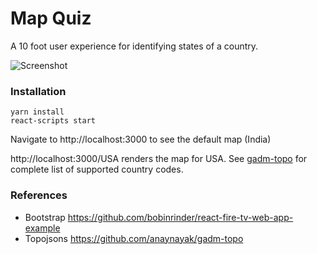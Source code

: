 # Map Quiz

A 10 foot user experience for identifying states of a country. 

![Screenshot](https://user-images.githubusercontent.com/416211/104117170-3ad7c480-5345-11eb-83bf-85a38ef7397b.png)


### Installation

```
yarn install
react-scripts start
```

Navigate to http://localhost:3000 to see the default map (India)

http://localhost:3000/USA renders the map for USA. See [gadm-topo](https://github.com/anaynayak/gadm-topo) for complete list of supported country codes.

### References
* Bootstrap https://github.com/bobinrinder/react-fire-tv-web-app-example
* Topojsons https://github.com/anaynayak/gadm-topo
